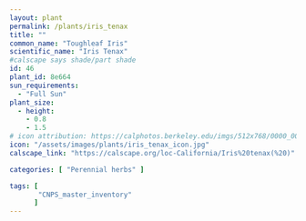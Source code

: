 ```yaml
---
layout: plant                                                              
permalink: /plants/iris_tenax
title: ""
common_name: "Toughleaf Iris"
scientific_name: "Iris Tenax"
#calscape says shade/part shade
id: 46
plant_id: 8e664
sun_requirements:
  - "Full Sun"
plant_size:
  - height: 
    - 0.8
    - 1.5
# icon attribution: https://calphotos.berkeley.edu/imgs/512x768/0000_0000/0512/2333.jpeg 
icon: "/assets/images/plants/iris_tenax_icon.jpg"
calscape_link: "https://calscape.org/loc-California/Iris%20tenax(%20)"

categories: [ "Perennial herbs" ]

tags: [
       "CNPS_master_inventory"
      ]
---
```


